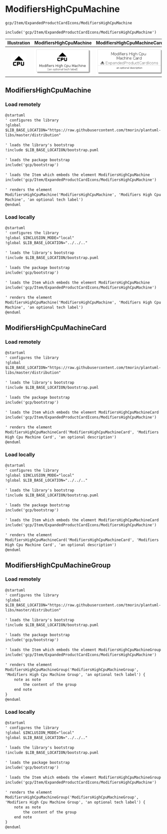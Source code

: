 # ModifiersHighCpuMachine


```text
gcp/Item/ExpandedProductCardIcons/ModifiersHighCpuMachine
```

```text
include('gcp/Item/ExpandedProductCardIcons/ModifiersHighCpuMachine')
```



| Illustration | ModifiersHighCpuMachine | ModifiersHighCpuMachineCard | ModifiersHighCpuMachineGroup |
| :---: | :---: | :---: | :---: |
| ![illustration for Illustration](../../../gcp/Item/ExpandedProductCardIcons/ModifiersHighCpuMachine.png) | ![illustration for ModifiersHighCpuMachine](../../../gcp/Item/ExpandedProductCardIcons/ModifiersHighCpuMachine.Local.png) | ![illustration for ModifiersHighCpuMachineCard](../../../gcp/Item/ExpandedProductCardIcons/ModifiersHighCpuMachineCard.Local.png) | ![illustration for ModifiersHighCpuMachineGroup](../../../gcp/Item/ExpandedProductCardIcons/ModifiersHighCpuMachineGroup.Local.png) |




## ModifiersHighCpuMachine

### Load remotely
```plantuml
@startuml
' configures the library
!global $LIB_BASE_LOCATION="https://raw.githubusercontent.com/tmorin/plantuml-libs/master/distribution"

' loads the library's bootstrap
!include $LIB_BASE_LOCATION/bootstrap.puml

' loads the package bootstrap
include('gcp/bootstrap')

' loads the Item which embeds the element ModifiersHighCpuMachine
include('gcp/Item/ExpandedProductCardIcons/ModifiersHighCpuMachine')

' renders the element
ModifiersHighCpuMachine('ModifiersHighCpuMachine', 'Modifiers High Cpu Machine', 'an optional tech label')
@enduml
```

### Load locally
```plantuml
@startuml
' configures the library
!global $INCLUSION_MODE="local"
!global $LIB_BASE_LOCATION="../../.."

' loads the library's bootstrap
!include $LIB_BASE_LOCATION/bootstrap.puml

' loads the package bootstrap
include('gcp/bootstrap')

' loads the Item which embeds the element ModifiersHighCpuMachine
include('gcp/Item/ExpandedProductCardIcons/ModifiersHighCpuMachine')

' renders the element
ModifiersHighCpuMachine('ModifiersHighCpuMachine', 'Modifiers High Cpu Machine', 'an optional tech label')
@enduml
```

## ModifiersHighCpuMachineCard

### Load remotely
```plantuml
@startuml
' configures the library
!global $LIB_BASE_LOCATION="https://raw.githubusercontent.com/tmorin/plantuml-libs/master/distribution"

' loads the library's bootstrap
!include $LIB_BASE_LOCATION/bootstrap.puml

' loads the package bootstrap
include('gcp/bootstrap')

' loads the Item which embeds the element ModifiersHighCpuMachineCard
include('gcp/Item/ExpandedProductCardIcons/ModifiersHighCpuMachine')

' renders the element
ModifiersHighCpuMachineCard('ModifiersHighCpuMachineCard', 'Modifiers High Cpu Machine Card', 'an optional description')
@enduml
```

### Load locally
```plantuml
@startuml
' configures the library
!global $INCLUSION_MODE="local"
!global $LIB_BASE_LOCATION="../../.."

' loads the library's bootstrap
!include $LIB_BASE_LOCATION/bootstrap.puml

' loads the package bootstrap
include('gcp/bootstrap')

' loads the Item which embeds the element ModifiersHighCpuMachineCard
include('gcp/Item/ExpandedProductCardIcons/ModifiersHighCpuMachine')

' renders the element
ModifiersHighCpuMachineCard('ModifiersHighCpuMachineCard', 'Modifiers High Cpu Machine Card', 'an optional description')
@enduml
```

## ModifiersHighCpuMachineGroup

### Load remotely
```plantuml
@startuml
' configures the library
!global $LIB_BASE_LOCATION="https://raw.githubusercontent.com/tmorin/plantuml-libs/master/distribution"

' loads the library's bootstrap
!include $LIB_BASE_LOCATION/bootstrap.puml

' loads the package bootstrap
include('gcp/bootstrap')

' loads the Item which embeds the element ModifiersHighCpuMachineGroup
include('gcp/Item/ExpandedProductCardIcons/ModifiersHighCpuMachine')

' renders the element
ModifiersHighCpuMachineGroup('ModifiersHighCpuMachineGroup', 'Modifiers High Cpu Machine Group', 'an optional tech label') {
    note as note
        the content of the group
    end note
}
@enduml
```

### Load locally
```plantuml
@startuml
' configures the library
!global $INCLUSION_MODE="local"
!global $LIB_BASE_LOCATION="../../.."

' loads the library's bootstrap
!include $LIB_BASE_LOCATION/bootstrap.puml

' loads the package bootstrap
include('gcp/bootstrap')

' loads the Item which embeds the element ModifiersHighCpuMachineGroup
include('gcp/Item/ExpandedProductCardIcons/ModifiersHighCpuMachine')

' renders the element
ModifiersHighCpuMachineGroup('ModifiersHighCpuMachineGroup', 'Modifiers High Cpu Machine Group', 'an optional tech label') {
    note as note
        the content of the group
    end note
}
@enduml
```

